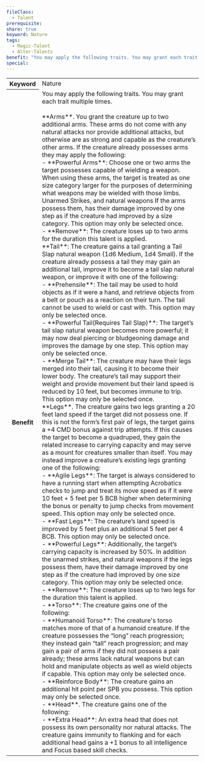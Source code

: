 ```yaml
---
fileClass:
  - Talent
prerequisite: 
share: true
keyword: Nature
tags:
  - Magic-Talent
  - Alter-Talents
benefit: "You may apply the following traits. You may grant each trait multiple times.<br><br>**Arms**. You grant the creature up to two additional arms. These arms do not come with any natural attacks nor provide additional attacks, but otherwise are as strong and capable as the creature’s other arms. If the creature already possesses arms they may apply the following:<br>- **Powerful Arms**: Choose one or two arms the target possesses capable of wielding a weapon. When using these arms, the target is treated as one size category larger for the purposes of determining what weapons may be wielded with those limbs. Unarmed Strikes, and natural weapons If the arms possess them, has their damage improved by one step as if the creature had improved by a size category. This option may only be selected once.<br>- **Remove**: The creature loses up to two arms for the duration this talent is applied.<br>**Tail**: The creature gains a tail granting a Tail Slap natural weapon (1d6 Medium, 1d4 Small). If the creature already possess a tail they may gain an additional tail, improve it to become a tail slap natural weapon, or improve it with one of the following:<br>- **Prehensile**: The tail may be used to hold objects as if it were a hand, and retrieve objects from a belt or pouch as a reaction on their turn. The tail cannot be used to wield or cast with. This option may only be selected once.<br>- **Powerful Tail(Requires Tail Slap)**: The target’s tail slap natural weapon becomes more powerful; it may now deal piercing or bludgeoning damage and improves the damage by one step. This option may only be selected once.<br>- **Merge Tail**: The creature may have their legs merged into their tail, causing it to become their lower body. The creature’s tail may support their weight and provide movement but their land speed is reduced by 10 feet, but becomes immune to trip. This option may only be selected once.<br>**Legs**. The creature gains two legs granting a 20 feet land speed if the target did not possess one. If this is not the form’s first pair of legs, the target gains a +4 CMD bonus against trip attempts. If this causes the target to become a quadruped, they gain the related increase to carrying capacity and may serve as a mount for creatures smaller than itself. You may instead improve a creature’s existing legs granting one of the following:<br>- **Agile Legs**: The target is always considered to have a running start when attempting Acrobatics checks to jump and treat its move speed as if it were 10 feet + 5 feet per 5 BCB higher when determining the bonus or penalty to jump checks from movement speed. This option may only be selected once.<br>- **Fast Legs**: The creature’s land speed is improved by 5 feet plus an additional 5 feet per 4 BCB. This option may only be selected once.<br>- **Powerful Legs**: Additionally, the target’s carrying capacity is increased by 50%. In addition the unarmed strikes, and natural weapons if the legs possess them, have their damage improved by one step as if the creature had improved by one size category. This option may only be selected once.<br>- **Remove**: The creature loses up to two legs for the duration this talent is applied.<br>- **Torso**: The creature gains one of the following:<br>- **Humanoid Torso**: The creature's torso matches more of that of a humanoid creature. If the creature possesses the “long” reach progression; they instead gain “tall” reach progression; and may gain a pair of arms if they did not possess a pair already; these arms lack natural weapons but can hold and manipulate objects as well as wield objects if capable. This option may only be selected once.<br>- **Reinforce Body**: The creature gains an additional hit point per SPB you possess. This option may only be selected once.<br>- **Head**. The creature gains one of the following:<br>- **Extra Head**: An extra head that does not possess its own personality nor natural attacks. The creature gains immunity to flanking and for each additional head gains a +1 bonus to all intelligence and Focus based skill checks."
special: 
---
```

<p><span dir="ltr" style="overflow-x: auto;"><table><tbody><tr><th dir="ltr">Keyword</th><td dir="ltr">Nature</td></tr><tr><th dir="ltr">Benefit</th><td dir="ltr">You may apply the following traits. You may grant each trait multiple times.<br><br>**Arms**. You grant the creature up to two additional arms. These arms do not come with any natural attacks nor provide additional attacks, but otherwise are as strong and capable as the creature’s other arms. If the creature already possesses arms they may apply the following:<br>- **Powerful Arms**: Choose one or two arms the target possesses capable of wielding a weapon. When using these arms, the target is treated as one size category larger for the purposes of determining what weapons may be wielded with those limbs. Unarmed Strikes, and natural weapons If the arms possess them, has their damage improved by one step as if the creature had improved by a size category. This option may only be selected once.<br>- **Remove**: The creature loses up to two arms for the duration this talent is applied.<br>**Tail**: The creature gains a tail granting a Tail Slap natural weapon (1d6 Medium, 1d4 Small). If the creature already possess a tail they may gain an additional tail, improve it to become a tail slap natural weapon, or improve it with one of the following:<br>- **Prehensile**: The tail may be used to hold objects as if it were a hand, and retrieve objects from a belt or pouch as a reaction on their turn. The tail cannot be used to wield or cast with. This option may only be selected once.<br>- **Powerful Tail(Requires Tail Slap)**: The target’s tail slap natural weapon becomes more powerful; it may now deal piercing or bludgeoning damage and improves the damage by one step. This option may only be selected once.<br>- **Merge Tail**: The creature may have their legs merged into their tail, causing it to become their lower body. The creature’s tail may support their weight and provide movement but their land speed is reduced by 10 feet, but becomes immune to trip. This option may only be selected once.<br>**Legs**. The creature gains two legs granting a 20 feet land speed if the target did not possess one. If this is not the form’s first pair of legs, the target gains a +4 CMD bonus against trip attempts. If this causes the target to become a quadruped, they gain the related increase to carrying capacity and may serve as a mount for creatures smaller than itself. You may instead improve a creature’s existing legs granting one of the following:<br>- **Agile Legs**: The target is always considered to have a running start when attempting Acrobatics checks to jump and treat its move speed as if it were 10 feet + 5 feet per 5 BCB higher when determining the bonus or penalty to jump checks from movement speed. This option may only be selected once.<br>- **Fast Legs**: The creature’s land speed is improved by 5 feet plus an additional 5 feet per 4 BCB. This option may only be selected once.<br>- **Powerful Legs**: Additionally, the target’s carrying capacity is increased by 50%. In addition the unarmed strikes, and natural weapons if the legs possess them, have their damage improved by one step as if the creature had improved by one size category. This option may only be selected once.<br>- **Remove**: The creature loses up to two legs for the duration this talent is applied.<br>- **Torso**: The creature gains one of the following:<br>- **Humanoid Torso**: The creature's torso matches more of that of a humanoid creature. If the creature possesses the “long” reach progression; they instead gain “tall” reach progression; and may gain a pair of arms if they did not possess a pair already; these arms lack natural weapons but can hold and manipulate objects as well as wield objects if capable. This option may only be selected once.<br>- **Reinforce Body**: The creature gains an additional hit point per SPB you possess. This option may only be selected once.<br>- **Head**. The creature gains one of the following:<br>- **Extra Head**: An extra head that does not possess its own personality nor natural attacks. The creature gains immunity to flanking and for each additional head gains a +1 bonus to all intelligence and Focus based skill checks.</td></tr></tbody></table></span></p>